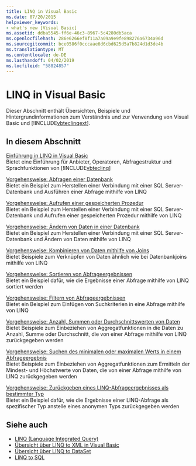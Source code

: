 ```yaml
---
title: LINQ in Visual Basic
ms.date: 07/20/2015
helpviewer_keywords:
- what's new [Visual Basic]
ms.assetid: ddba5545-ff6e-46c3-8967-5c4280db5aca
ms.openlocfilehash: 286e6266ef8f11a7a09a9e9fe898276a6734a96d
ms.sourcegitcommit: bce0586f0cccaae6d6cbd625d5a7b824d1d3de4b
ms.translationtype: MT
ms.contentlocale: de-DE
ms.lasthandoff: 04/02/2019
ms.locfileid: "58824857"
---
```

# <a name="linq-in-visual-basic"></a>LINQ in Visual Basic
Dieser Abschnitt enthält Übersichten, Beispiele und Hintergrundinformationen zum Verständnis und zur Verwendung von Visual Basic und [!INCLUDE[vbteclinqext](~/includes/vbteclinqext-md.md)].  
  
## <a name="in-this-section"></a>In diesem Abschnitt  
 [Einführung in LINQ in Visual Basic](../../../../visual-basic/programming-guide/language-features/linq/introduction-to-linq.md)  
 Bietet eine Einführung für Anbieter, Operatoren, Abfragestruktur und Sprachfunktionen von [!INCLUDE[vbteclinq](~/includes/vbteclinq-md.md)]  
  
 [Vorgehensweise: Abfragen einer Datenbank](../../../../visual-basic/programming-guide/language-features/linq/how-to-query-a-database-by-using-linq.md)  
 Bietet ein Beispiel zum Herstellen einer Verbindung mit einer SQL Server-Datenbank und Ausführen einer Abfrage mithilfe von LINQ  
  
 [Vorgehensweise: Aufrufen einer gespeicherten Prozedur](../../../../visual-basic/programming-guide/language-features/linq/how-to-call-a-stored-procedure-by-using-linq.md)  
 Bietet ein Beispiel zum Herstellen einer Verbindung mit einer SQL Server-Datenbank und Aufrufen einer gespeicherten Prozedur mithilfe von LINQ  
  
 [Vorgehensweise: Ändern von Daten in einer Datenbank](../../../../visual-basic/programming-guide/language-features/linq/how-to-modify-data-in-a-database-by-using-linq.md)  
 Bietet ein Beispiel zum Herstellen einer Verbindung mit einer SQL Server-Datenbank und Ändern von Daten mithilfe von LINQ  
  
 [Vorgehensweise: Kombinieren von Daten mithilfe von Joins](../../../../visual-basic/programming-guide/language-features/linq/how-to-combine-data-with-linq-by-using-joins.md)  
 Bietet Beispiele zum Verknüpfen von Daten ähnlich wie bei Datenbankjoins mithilfe von LINQ  
  
 [Vorgehensweise: Sortieren von Abfrageergebnissen](../../../../visual-basic/programming-guide/language-features/linq/how-to-sort-query-results-by-using-linq.md)  
 Bietet ein Beispiel dafür, wie die Ergebnisse einer Abfrage mithilfe von LINQ sortiert werden  
  
 [Vorgehensweise: Filtern von Abfrageergebnissen](../../../../visual-basic/programming-guide/language-features/linq/how-to-filter-query-results-by-using-linq.md)  
 Bietet ein Beispiel zum Einfügen von Suchkriterien in eine Abfrage mithilfe von LINQ  
  
 [Vorgehensweise: Anzahl, Summen oder Durchschnittswerten von Daten](../../../../visual-basic/programming-guide/language-features/linq/how-to-count-sum-or-average-data-by-using-linq.md)  
 Bietet Beispiele zum Einbeziehen von Aggregatfunktionen in die Daten zu Anzahl, Summe oder Durchschnitt, die von einer Abfrage mithilfe von LINQ zurückgegeben werden  
  
 [Vorgehensweise: Suchen des minimalen oder maximalen Werts in einem Abfrageergebnis](../../../../visual-basic/programming-guide/language-features/linq/how-to-find-the-minimum-or-maximum-value-in-a-query-result.md)  
 Bietet Beispiele zum Einbeziehen von Aggregatfunktionen zum Ermitteln der Mindest- und Höchstwerte von Daten, die von einer Abfrage mithilfe von LINQ zurückgegeben werden  
  
 [Vorgehensweise: Zurückgeben eines LINQ-Abfrageergebnisses als bestimmter Typ](../../../../visual-basic/programming-guide/language-features/linq/how-to-return-a-linq-query-result-as-a-specific-type.md)  
 Bietet ein Beispiel dafür, wie die Ergebnisse einer LINQ-Abfrage als spezifischer Typ anstelle eines anonymen Typs zurückgegeben werden  
  
## <a name="see-also"></a>Siehe auch

- [LINQ (Language Integrated Query)](../../../../visual-basic/programming-guide/concepts/linq/index.md)
- [Übersicht über LINQ to XML in Visual Basic](../../../../visual-basic/programming-guide/language-features/xml/overview-of-linq-to-xml.md)
- [Übersicht über LINQ to DataSet](../../../../framework/data/adonet/linq-to-dataset-overview.md)
- [LINQ to SQL](../../../../framework/data/adonet/sql/linq/index.md)
